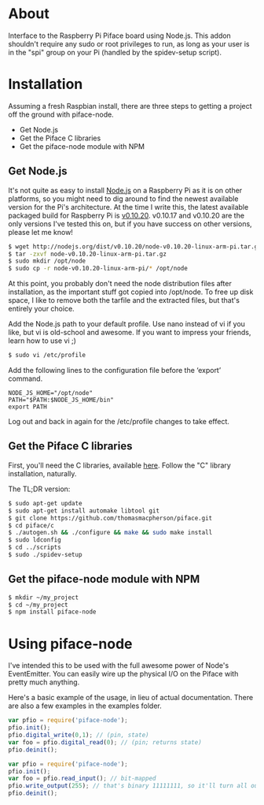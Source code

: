 About
=====
Interface to the Raspberry Pi Piface board using Node.js.  This addon shouldn't require any sudo or root privileges to run, as long as your user is in the "spi" group on your Pi (handled by the spidev-setup script).

Installation
============
Assuming a fresh Raspbian install, there are three steps to getting a project off the ground with piface-node.
  - Get Node.js
  - Get the Piface C libraries
  - Get the piface-node module with NPM

Get Node.js
-----------
It's not quite as easy to install [Node.js](http://nodejs.org/) on a Raspberry Pi as it is on other platforms, so you might need to dig around to find the newest available version for the Pi's architecture.  At the time I write this, the latest available packaged build for Raspberry Pi is [v0.10.20](http://nodejs.org/dist/v0.10.20/node-v0.10.20-linux-arm-pi.tar.gz).  v0.10.17 and v0.10.20 are the only versions I've tested this on, but if you have success on other versions, please let me know!

```bash
$ wget http://nodejs.org/dist/v0.10.20/node-v0.10.20-linux-arm-pi.tar.gz
$ tar -zxvf node-v0.10.20-linux-arm-pi.tar.gz
$ sudo mkdir /opt/node
$ sudo cp -r node-v0.10.20-linux-arm-pi/* /opt/node
```

At this point, you probably don't need the node distribution files after installation, as the important stuff got copied into /opt/node.  To free up disk space, I like to remove both the tarfile and the extracted files, but that's entirely your choice.

Add the Node.js path to your default profile.  Use nano instead of vi if you like, but vi is old-school and awesome.  If you want to impress your friends, learn how to use vi ;)
```bash
$ sudo vi /etc/profile
```

Add the following lines to the configuration file before the ‘export’ command.
```
NODE_JS_HOME="/opt/node"
PATH="$PATH:$NODE_JS_HOME/bin"
export PATH
```

Log out and back in again for the /etc/profile changes to take effect.

Get the Piface C libraries
--------------------------
First, you'll need the C libraries, available [here](https://github.com/thomasmacpherson/piface).  Follow the "C" library installation, naturally.

The TL;DR version:
```bash
$ sudo apt-get update
$ sudo apt-get install automake libtool git
$ git clone https://github.com/thomasmacpherson/piface.git
$ cd piface/c
$ ./autogen.sh && ./configure && make && sudo make install
$ sudo ldconfig
$ cd ../scripts
$ sudo ./spidev-setup
```

Get the piface-node module with NPM
-----------------------------------
```bash
$ mkdir ~/my_project
$ cd ~/my_project
$ npm install piface-node
```

Using piface-node
=================
I've intended this to be used with the full awesome power of Node's EventEmitter.  You can easily wire up the physical I/O on the Piface with pretty much anything.

Here's a basic example of the usage, in lieu of actual documentation.  There are also a few examples in the examples folder.
```js
var pfio = require('piface-node');
pfio.init();
pfio.digital_write(0,1); // (pin, state)
var foo = pfio.digital_read(0); // (pin; returns state)
pfio.deinit();
```

```js
var pfio = require('piface-node');
pfio.init();
var foo = pfio.read_input(); // bit-mapped
pfio.write_output(255); // that's binary 11111111, so it'll turn all outputs on.
pfio.deinit();
```
